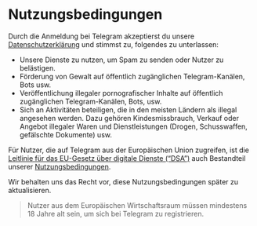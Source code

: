Nutzungsbedingungen
===================

Durch die Anmeldung bei Telegram akzeptierst du unsere [Datenschutzerklärung](https://telegram.org/privacy/de) und stimmst zu, folgendes zu unterlassen:

* Unsere Dienste zu nutzen, um Spam zu senden oder Nutzer zu belästigen.
* Förderung von Gewalt auf öffentlich zugänglichen Telegram-Kanälen, Bots usw.
* Veröffentlichung illegaler pornografischer Inhalte auf öffentlich zugänglichen Telegram-Kanälen, Bots, usw.
* Sich an Aktivitäten beteiligen, die in den meisten Ländern als illegal angesehen werden. Dazu gehören Kindesmissbrauch, Verkauf oder Angebot illegaler Waren und Dienstleistungen (Drogen, Schusswaffen, gefälschte Dokumente) usw.

Für Nutzer, die auf Telegram aus der Europäischen Union zugreifen, ist die [Leitlinie für das EU-Gesetz über digitale Dienste (“DSA”)](https://telegram.org/tos/eu-dsa) auch Bestandteil unserer [Nutzungsbedingungen](https://telegram.org/tos/de).

Wir behalten uns das Recht vor, diese Nutzungsbedingungen später zu aktualisieren.

> Nutzer aus dem Europäischen Wirtschaftsraum müssen mindestens 18 Jahre alt sein, um sich bei Telegram zu registrieren.